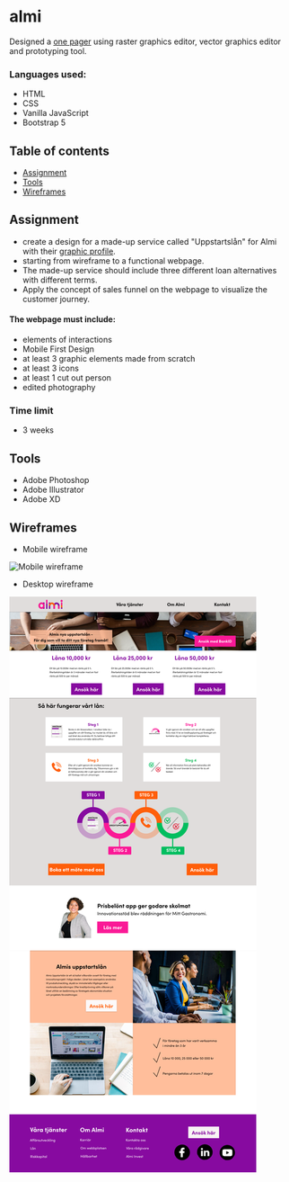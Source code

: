 # almi
Designed a [one pager](https://almi-maria-lovgren.netlify.app) using raster graphics editor, vector graphics editor and prototyping tool.
### Languages used:
- HTML
- CSS
- Vanilla JavaScript
- Bootstrap 5


## Table of contents
* [Assignment](#assignment)
* [Tools](#tools)
* [Wireframes](#wireframes)

## Assignment

- create a design for a made-up service called "Uppstartslån" for Almi with their [graphic profile](https://www.almi.se/om-almi/press/grafisk-profil/).
- starting from wireframe to a functional webpage.
- The made-up service should include three different loan alternatives with different terms.
- Apply the concept of sales funnel on the webpage to visualize the customer journey.

#### The webpage must include:
- elements of interactions
- Mobile First Design
- at least 3 graphic elements made from scratch
- at least 3 icons
- at least 1 cut out person 
- edited photography

### Time limit
- 3 weeks

## Tools

- Adobe Photoshop
- Adobe Illustrator
- Adobe XD

## Wireframes

- Mobile wireframe 

![Mobile wireframe](https://github.com/marialovgren/almi/blob/ea61284d35638c778b52291976fc3cb611f2bcac/iPhone%2012%20Pro%20Max%20%E2%80%93%201.png)

- Desktop wireframe

![Desktop wireframe](https://github.com/marialovgren/almi/blob/ea61284d35638c778b52291976fc3cb611f2bcac/Almi%20-%20Wireframe%20V1.png)
